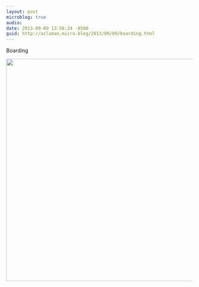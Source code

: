 ```yaml
---
layout: post
microblog: true
audio: 
date: 2013-09-09 13:56:24 -0500
guid: http://aclaman.micro.blog/2013/09/09/boarding.html
---
```

Boarding

<img src="http://micro.alexclaman.com/uploads/2018/19d40685b8.jpg" width="600" height="600" />
